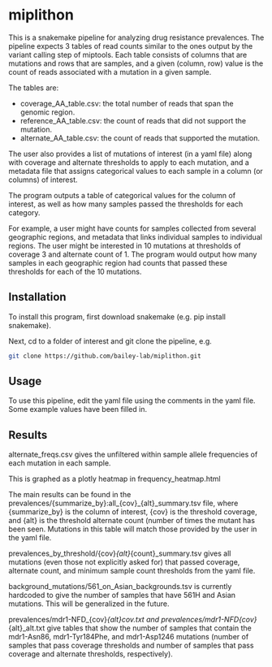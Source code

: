 # miplithon

This is a snakemake pipeline for analyzing drug resistance prevalences. The
pipeline expects 3 tables of read counts similar to the ones output by the
variant calling step of miptools. Each table consists of columns that are
mutations and rows that are samples, and a given (column, row) value is the
count of reads associated with a mutation in a given sample.

The tables are:
  - coverage_AA_table.csv: the total number of reads that span the genomic
  region.
  - reference_AA_table.csv: the count of reads that did not support
  the mutation.
  - alternate_AA_table.csv: the count of reads that supported the mutation.

The user also provides a list of mutations of interest (in a yaml file) along
with coverage and alternate thresholds to apply to each mutation, and a metadata
file that assigns categorical values to each sample in a column (or columns) of
interest.

The program outputs a table of categorical values for the column of interest,
as well as how many samples passed the thresholds for each category.

For example, a user might have counts for samples collected from several
geographic regions, and metadata that links individual samples to individual
regions. The user might be interested in 10 mutations at thresholds of coverage 3
and alternate count of 1. The program would output how many samples in each
geographic region had counts that passed these thresholds for each of the 10
mutations.

## Installation

To install this program, first download snakemake (e.g. pip install snakemake).

Next, cd to a folder of interest and git clone the pipeline, e.g.
```bash
git clone https://github.com/bailey-lab/miplithon.git
```

## Usage

To use this pipeline, edit the yaml file using the comments in the yaml file.
Some example values have been filled in.

## Results

alternate_freqs.csv gives the unfiltered within sample allele frequencies of
each mutation in each sample.

This is graphed as a plotly heatmap in frequency_heatmap.html

The main results can be found in the
prevalences/{summarize_by}:all_{cov}_{alt}_summary.tsv file, where {summarize_by}
is the column of interest, {cov} is the threshold coverage, and {alt} is the
threshold alternate count (number of times the mutant has been seen. Mutations
in this table will match those provided by the user in the yaml file.

prevalences_by_threshold/{cov}_{alt}_{count}_summary.tsv gives all mutations
(even those not explicitly asked for) that passed coverage, alternate count, and
minimum sample count thresholds from the yaml file.

background_mutations/561_on_Asian_backgrounds.tsv is currently hardcoded to give
the number of samples that have 561H and Asian mutations. This will be
generalized in the future.

prevalences/mdr1-NFD_{cov}_{alt}_cov.txt and
prevalences/mdr1-NFD_{cov}_{alt}_alt.txt give tables that show the number of
samples that contain the mdr1-Asn86, mdr1-Tyr184Phe, and mdr1-Asp1246 mutations
(number of samples that pass coverage thresholds and number of samples that pass
coverage and alternate thresholds, respectively).
